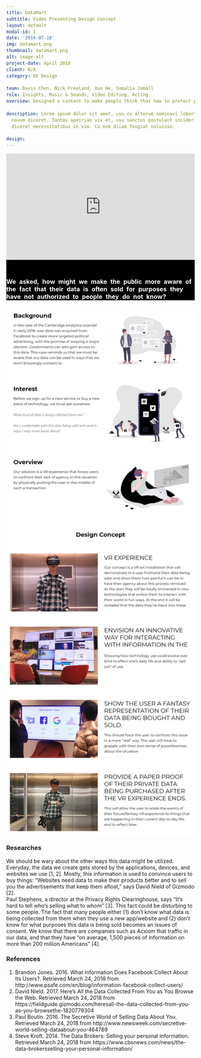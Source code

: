 ```yaml
---
title: DataMart
subtitle: Video Presenting Design Concept
layout: default
modal-id: 1
date: '2014-07-18'
img: datamart.png
thumbnail: datamart.png
alt: image-alt
project-date: April 2018
client: N/A
category: UX Design

team: Davis Chen, Nick Freeland, Xun He, Somalia Jamall
role: Insights, Music & Sounds, Video Editing, Acting
overview: Designed a content to make people think that how to protect personal online data as they feel necessary.<br>Utilized Premiere Pro and After Effects to create clips of rich content as prototype to present the design idea.

description: Lorem ipsum dolor sit amet, usu cu alterum nominavi lobortis. At duo
  novum diceret. Tantas apeirian vix et, usu sanctus postulant inciderint ut, populo
  diceret necessitatibus in vim. Cu eum dicam feugiat noluisse.

design:
---
```


<div class="container-fluid"> 
  <div class="row text-left" style="background-color: black;">
    <div class="col-md-6">
      <div style="padding-top: 56.25%; position: relative; overflow: hidden;"><iframe allowfullscreen="" scrolling="no" style="position: absolute; height: 100%; width: 100%; left: 0px; top: 0px;" src="https://onelineplayer.com/player.html?autoplay=false&loop=false&autopause=false&muted=false&url=https%3A%2F%2Fwww.youtube.com%2Fwatch%3Fv%3D1vSejrGjO1U&poster=&time=true&progressBar=true&playButton=true&overlay=true&muteButton=true&fullscreenButton=true&style=light&logo=true&quality=720p" frameborder="0"></iframe></div>
    </div>
    <div class="col-md-6 text-info" style="padding-top: 5%;">
    <h3 style="text-transform:none; color: #fff; word-spacing: 5px; line-hright: 5px;">We asked, how might we make the public more aware of the fact that their data is often sold for purposes they have not authorized to people they do not know?</h3>
    </div>
  </div>
  <div class="row text-left">
    <span >
    <img class="img-responsive center-block" style="width: 80vw;" src="img/portfolio/DataMart-XD.png" alt="">
    </span>
  </div>
  <div class="row ">
      <div class="col-md-6">
          <h3 class="service-heading text-center">Researches</h3>
          <p class="text-left">We should be wary about the other ways this data might be utilized. Everyday, the data we create gets stored by the applications, devices, and websites we use [1, 2]. Mostly, this information is used to convince users to buy things: “Websites need data to make their products better and to sell you the advertisements that keep them afloat,” says David Nield of Gizmodo [2].<br>
    Paul Stephens, a director at the Privacy Rights Clearinghouse, says “It’s hard to tell who’s selling what to whom” [3]. This fact could be disturbing to some people. The fact that many people either (1) don’t know what data is being collected from them when they use a new app/website and (2) don’t know for what purposes this data is being sold becomes an issues of consent. We know that there are companies such as Acxiom that traffic in our data, and that they have “on average, 1,500 pieces of information on more than 200 million Americans” [4].</p>
      </div>
      <div class="col-md-6">
          <h3 class="service-heading text-center">References</h3>
          <ol class="text-left">
          <li>Brandon Jones. 2016. What Information Does Facebook Collect About Its Users?. Retrieved March 24, 2018 from http://www.psafe.com/en/blog/information-facebook-collect-users/</li>
          <li>David Nield. 2017. Here’s All the Data Collected From You as You Browse the Web. Retrieved March 24, 2018 from https://fieldguide.gizmodo.com/heresall-the-data-collected-from-you-as-you-browsethe-1820779304</li>
          <li>Paul Boutin. 2016. The Secretive World of Selling Data About You. Retrieved March 24, 2018 from http://www.newsweek.com/secretive-world-selling-dataabout-you-464789</li>
          <li>Steve Kroft. 2014. The Data Brokers: Selling your personal information. Retrieved March 24, 2018 from https://www.cbsnews.com/news/the-data-brokersselling-your-personal-information/</li>
          </ol>
      </div>
  </div><!-- row -->

</div> <!-- container-fluid -->